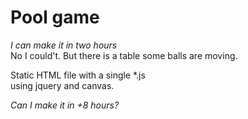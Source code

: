 # Pool game

*I can make it in two hours*   
No I could't. But there is a table some balls are moving.  

Static HTML file with a single *.js   
using jquery and canvas.   

*Can I make it in +8 hours?*

